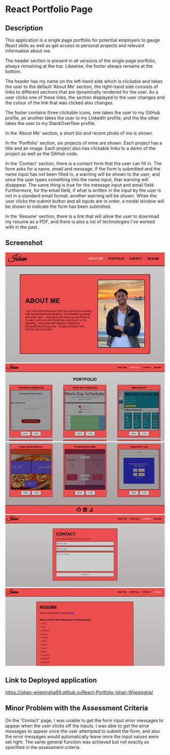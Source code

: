# React Portfolio Page

## Description
This application is a single page portfolio for potential employers to gauge React skills as well as get access to personal projects and relevant information about me. 

The header section is present in all versions of the single page portfolio, always remaining at the top. Likewise, the footer always remains at the bottom. 

The header has my name on the left-hand side which is clickable and takes the user to the default 'About Me' section, the right-hand side consists of links to different sections that are dynamically rendered for the user. As a user clicks one of these links, the section displayed to the user changes and the colour of the link that was clicked also changes.

The footer contains three clickable icons, one takes the user to my GitHub profile, an another takes the user to my LinkedIn profile, and the the other takes the user to my StackOverflow profile.

In the 'About Me' section, a short bio and recent photo of me is shown. 

In the 'Portfolio' section, six projects of mine are shown. Each project has a title and an image. Each project also has clickable links to a demo of the project as well as the GitHub code.

In the 'Contact' section, there is a contact form that the user can fill in. The form asks for a name, email and message. If the form is submitted and the name input has not been filled in, a warning will be shown to the user, and once the user types something into the name input, that warning will disappear. The same thing is true for the message input and email field. Furthermore, for the email field, if what is written in the input by the user is not in a standard email format, another warning will be shown. When the user clicks the submit button and all inputs are in order, a modal window will be shown to indicate the form has been submitted.

In the 'Resume' section, there is a link that will allow the user to download my resume as a PDF, and there is also a list of technologies I've worked with in the past.

## Screenshot
![Screenshot-1](./src/assets/screenshot-1.png)
![Screenshot-2](./src/assets/screenshot-2.png)
![Screenshot-3](./src/assets/screenshot-3.png)
![Screenshot-4](./src/assets/screenshot-4.png)
![Screenshot-5](./src/assets/screenshot-5.png)

## Link to Deployed application
https://ishan-wijesingha99.github.io/React-Portfolio-Ishan-Wijesingha/

## Minor Problem with the Assessment Criteria
On the 'Contact' page, I was unable to get the form input error messages to appear when the user clicks off the inputs. I was able to get the error messages to appear once the user attempted to submit the form, and also the error messages would automatically leave once the input values were set right. The same general function was achieved but not exactly as specified in the assessment criteria.
